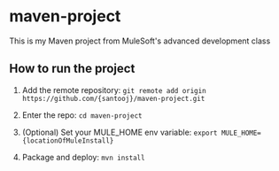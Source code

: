 # maven-project

This is my Maven project from MuleSoft's advanced development class

## How to run the project

1. Add the remote repository: `git remote add origin https://github.com/{santooj}/maven-project.git`

1. Enter the repo: `cd maven-project`

1. (Optional) Set your MULE_HOME env variable: `export MULE_HOME={locationOfMuleInstall}`

1. Package and deploy: `mvn install`

